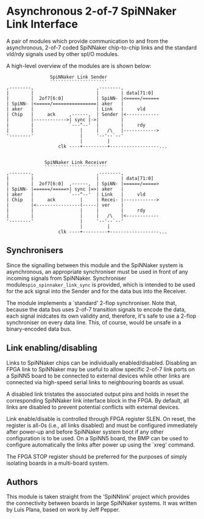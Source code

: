 Asynchronous 2-of-7 SpiNNaker Link Interface
============================================

A pair of modules which provide communication to and from the asynchronous,
2-of-7 coded SpiNNaker chip-to-chip links and the standard vld/rdy signals used
by other spI/O modules.

A high-level overview of the modules are is shown below:

	                SpiNNaker Link Sender
	                `````````````````````
	,--------,                       ,--------,
	|        |                       |        | data[71:0]  
	|        |  2of7[6:0]            | SpiNN- |<=====/======
	| SpiNN- |<=====/================| aker   |
	| aker   |                       | Link   |     vld
	| Chip   |     ack     ,------,  | Sender |<------------
	|        |------------>| sync |->|        |
	|        |             `---^--'  |        |     rdy
	|        |                 |     |   /\   |------------>
	'--------'                 |     '--'--`--'
	                           |         |
	                   clk ----+---------+------------------...


	              SpiNNaker Link Receiver
	              ```````````````````````
	,--------,                       ,--------,
	|        |                       |        | data[71:0]  
	|        |  2of7[6:0]  ,------,  | SpiNN- |======/=====>
	| SpiNN- |======/=====>| sync |=>| aker   |
	| aker   |             `---^--'  | Link   |     vld
	| Chip   |     ack         |     | Recei- |------------>
	|        |<----------------(-----| ver    |
	|        |                 |     |        |     rdy
	|        |                 |     |   /\   |<------------
	'--------'                 |     '--'--`--'
	                           |         |
	                   clk ----+---------+------------------...


Synchronisers
-------------

Since the signalling between this module and the SpiNNaker system is
asynchronous, an appropriate synchroniser must be used in front of any incoming
signals from SpiNNaker. Synchroniser module`spio_spinnaker_link_sync` is
provided, which is intended to be used for the ack signal into the Sender and
for the data bus into the Receiver.

The module implements a `standard' 2-flop synchroniser. Note that, because the
data bus uses 2-of-7 transition signals to encode the data, each signal
inidcates its own validity and, therefore, it's safe to use a 2-flop synchroniser
on every data line. This, of course, would be unsafe in a binary-encoded data bus.


Link enabling/disabling
-----------------------

Links to SpiNNaker chips can be individually enabled/disabled. Disabling an FPGA
link to SpiNNaker may be useful to allow specific 2-of-7 link ports on a SpiNN5
board to be connected to external devices while other links are connected via
high-speed serial links to neighbouring boards as usual.

A disabled link tristates the associated output pins and holds in reset the
corresponding SpiNNaker link interface block in the FPGA. By default, all links
are disabled to prevent potential conflicts with external devices.

Link enable/disable is controlled through FPGA register SLEN. On reset, the
register is all-0s (i.e., all links disabled) and must be configured immediately
after power-up and before SpiNNaker system boot if any other configuration is
to be used. On a SpiNN5 board, the BMP can be used to configure automatically
the links after power up using the `xreg' command.

The FPGA STOP register should be preferred for the purposes of simply isolating
boards in a multi-board system.


Authors
-------

This module is taken straight from the 'SpiNNlink' project which provides the
connectivity between boards in large SpiNNaker systems. It was written by Luis
Plana, based on work by Jeff Pepper.
